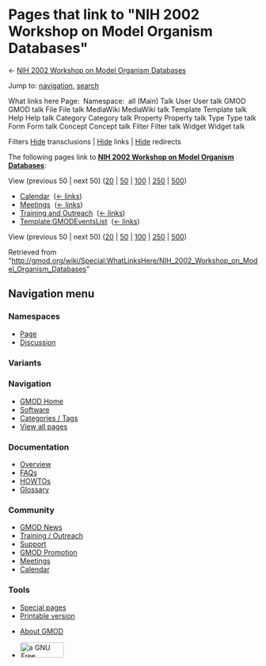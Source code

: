 <div id="mw-page-base" class="noprint">

</div>

<div id="mw-head-base" class="noprint">

</div>

<div id="content" class="mw-body" role="main">

<span id="top"></span>

<div id="mw-js-message" style="display:none;">

</div>



# <span dir="auto">Pages that link to "NIH 2002 Workshop on Model Organism Databases"</span>

<div id="bodyContent">

<div id="contentSub">

← [NIH 2002 Workshop on Model Organism
Databases](/wiki/NIH_2002_Workshop_on_Model_Organism_Databases "NIH 2002 Workshop on Model Organism Databases")

</div>

<div id="jump-to-nav" class="mw-jump">

Jump to: [navigation](#mw-navigation), [search](#p-search)

</div>

<div id="mw-content-text">

What links here Page:  Namespace:  all (Main) Talk User User talk GMOD
GMOD talk File File talk MediaWiki MediaWiki talk Template Template talk
Help Help talk Category Category talk Property Property talk Type Type
talk Form Form talk Concept Concept talk Filter Filter talk Widget
Widget talk

Filters
[Hide](/mediawiki/index.php?title=Special:WhatLinksHere/NIH_2002_Workshop_on_Model_Organism_Databases&hidetrans=1 "Special:WhatLinksHere/NIH 2002 Workshop on Model Organism Databases")
transclusions \|
[Hide](/mediawiki/index.php?title=Special:WhatLinksHere/NIH_2002_Workshop_on_Model_Organism_Databases&hidelinks=1 "Special:WhatLinksHere/NIH 2002 Workshop on Model Organism Databases")
links \|
[Hide](/mediawiki/index.php?title=Special:WhatLinksHere/NIH_2002_Workshop_on_Model_Organism_Databases&hideredirs=1 "Special:WhatLinksHere/NIH 2002 Workshop on Model Organism Databases")
redirects

The following pages link to **[NIH 2002 Workshop on Model Organism
Databases](/wiki/NIH_2002_Workshop_on_Model_Organism_Databases "NIH 2002 Workshop on Model Organism Databases")**:

View (previous 50 \| next 50)
([20](/mediawiki/index.php?title=Special:WhatLinksHere/NIH_2002_Workshop_on_Model_Organism_Databases&limit=20 "Special:WhatLinksHere/NIH 2002 Workshop on Model Organism Databases")
\|
[50](/mediawiki/index.php?title=Special:WhatLinksHere/NIH_2002_Workshop_on_Model_Organism_Databases&limit=50 "Special:WhatLinksHere/NIH 2002 Workshop on Model Organism Databases")
\|
[100](/mediawiki/index.php?title=Special:WhatLinksHere/NIH_2002_Workshop_on_Model_Organism_Databases&limit=100 "Special:WhatLinksHere/NIH 2002 Workshop on Model Organism Databases")
\|
[250](/mediawiki/index.php?title=Special:WhatLinksHere/NIH_2002_Workshop_on_Model_Organism_Databases&limit=250 "Special:WhatLinksHere/NIH 2002 Workshop on Model Organism Databases")
\|
[500](/mediawiki/index.php?title=Special:WhatLinksHere/NIH_2002_Workshop_on_Model_Organism_Databases&limit=500 "Special:WhatLinksHere/NIH 2002 Workshop on Model Organism Databases"))

- [Calendar](/wiki/Calendar "Calendar") ‎
  <span class="mw-whatlinkshere-tools">([←
  links](/mediawiki/index.php?title=Special:WhatLinksHere&target=Calendar "Special:WhatLinksHere"))</span>
- [Meetings](/wiki/Meetings "Meetings") ‎
  <span class="mw-whatlinkshere-tools">([←
  links](/mediawiki/index.php?title=Special:WhatLinksHere&target=Meetings "Special:WhatLinksHere"))</span>
- [Training and
  Outreach](/wiki/Training_and_Outreach "Training and Outreach") ‎
  <span class="mw-whatlinkshere-tools">([←
  links](/mediawiki/index.php?title=Special:WhatLinksHere&target=Training+and+Outreach "Special:WhatLinksHere"))</span>
- [Template:GMODEventsList](/wiki/Template:GMODEventsList "Template:GMODEventsList")
  ‎ <span class="mw-whatlinkshere-tools">([←
  links](/mediawiki/index.php?title=Special:WhatLinksHere&target=Template%3AGMODEventsList "Special:WhatLinksHere"))</span>

View (previous 50 \| next 50)
([20](/mediawiki/index.php?title=Special:WhatLinksHere/NIH_2002_Workshop_on_Model_Organism_Databases&limit=20 "Special:WhatLinksHere/NIH 2002 Workshop on Model Organism Databases")
\|
[50](/mediawiki/index.php?title=Special:WhatLinksHere/NIH_2002_Workshop_on_Model_Organism_Databases&limit=50 "Special:WhatLinksHere/NIH 2002 Workshop on Model Organism Databases")
\|
[100](/mediawiki/index.php?title=Special:WhatLinksHere/NIH_2002_Workshop_on_Model_Organism_Databases&limit=100 "Special:WhatLinksHere/NIH 2002 Workshop on Model Organism Databases")
\|
[250](/mediawiki/index.php?title=Special:WhatLinksHere/NIH_2002_Workshop_on_Model_Organism_Databases&limit=250 "Special:WhatLinksHere/NIH 2002 Workshop on Model Organism Databases")
\|
[500](/mediawiki/index.php?title=Special:WhatLinksHere/NIH_2002_Workshop_on_Model_Organism_Databases&limit=500 "Special:WhatLinksHere/NIH 2002 Workshop on Model Organism Databases"))

</div>

<div class="printfooter">

Retrieved from
"<http://gmod.org/wiki/Special:WhatLinksHere/NIH_2002_Workshop_on_Model_Organism_Databases>"

</div>

<div id="catlinks" class="catlinks catlinks-allhidden">

</div>

<div class="visualClear">

</div>

</div>

</div>

<div id="mw-navigation">

## Navigation menu

<div id="mw-head">



<div id="left-navigation">

<div id="p-namespaces" class="vectorTabs" role="navigation"
aria-labelledby="p-namespaces-label">

### Namespaces

- <span id="ca-nstab-main"><a href="/wiki/NIH_2002_Workshop_on_Model_Organism_Databases"
  accesskey="c" title="View the content page [c]">Page</a></span>
- <span id="ca-talk"><a
  href="/mediawiki/index.php?title=Talk:NIH_2002_Workshop_on_Model_Organism_Databases&amp;action=edit&amp;redlink=1"
  accesskey="t"
  title="Discussion about the content page [t]">Discussion</a></span>

</div>

<div id="p-variants" class="vectorMenu emptyPortlet" role="navigation"
aria-labelledby="p-variants-label">

### 

### Variants[](#)

<div class="menu">

</div>

</div>

</div>

<div id="right-navigation">





</div>



</div>

</div>

</div>

<div id="mw-panel">

<div id="p-logo" role="banner">

<a href="/wiki/Main_Page"
style="background-image: url(http://gmod.org/images/GMOD-cogs.png);"
title="Visit the main page"></a>

</div>

<div id="p-Navigation" class="portal" role="navigation"
aria-labelledby="p-Navigation-label">

### Navigation

<div class="body">

- <span id="n-GMOD-Home">[GMOD Home](/wiki/Main_Page)</span>
- <span id="n-Software">[Software](/wiki/GMOD_Components)</span>
- <span id="n-Categories-.2F-Tags">[Categories /
  Tags](/wiki/Categories)</span>
- <span id="n-View-all-pages">[View all
  pages](/wiki/Special:AllPages)</span>

</div>

</div>

<div id="p-Documentation" class="portal" role="navigation"
aria-labelledby="p-Documentation-label">

### Documentation

<div class="body">

- <span id="n-Overview">[Overview](/wiki/Overview)</span>
- <span id="n-FAQs">[FAQs](/wiki/Category:FAQ)</span>
- <span id="n-HOWTOs">[HOWTOs](/wiki/Category:HOWTO)</span>
- <span id="n-Glossary">[Glossary](/wiki/Glossary)</span>

</div>

</div>

<div id="p-Community" class="portal" role="navigation"
aria-labelledby="p-Community-label">

### Community

<div class="body">

- <span id="n-GMOD-News">[GMOD News](/wiki/GMOD_News)</span>
- <span id="n-Training-.2F-Outreach">[Training /
  Outreach](/wiki/Training_and_Outreach)</span>
- <span id="n-Support">[Support](/wiki/Support)</span>
- <span id="n-GMOD-Promotion">[GMOD
  Promotion](/wiki/GMOD_Promotion)</span>
- <span id="n-Meetings">[Meetings](/wiki/Meetings)</span>
- <span id="n-Calendar">[Calendar](/wiki/Calendar)</span>

</div>

</div>

<div id="p-tb" class="portal" role="navigation"
aria-labelledby="p-tb-label">

### Tools

<div class="body">

- <span id="t-specialpages"><a href="/wiki/Special:SpecialPages" accesskey="q"
  title="A list of all special pages [q]">Special pages</a></span>
- <span id="t-print"><a
  href="/mediawiki/index.php?title=Special:WhatLinksHere/NIH_2002_Workshop_on_Model_Organism_Databases&amp;printable=yes"
  rel="alternate" accesskey="p"
  title="Printable version of this page [p]">Printable version</a></span>

</div>

</div>

</div>

</div>

<div id="footer" role="contentinfo">

- <span id="footer-places-about">[About
  GMOD](/wiki/GMOD:About "GMOD:About")</span>

<!-- -->

- <span id="footer-copyrightico">[<img src="http://www.gnu.org/graphics/gfdl-logo-small.png" width="88"
  height="31" alt="a GNU Free Documentation License" />](http://www.gnu.org/licenses/fdl-1.3.html)</span>




</div>
